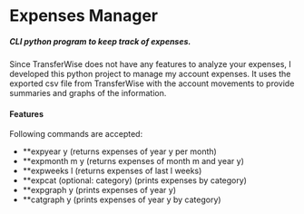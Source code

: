 # Expenses Manager

##### CLI python program to keep track of expenses.
<p>
Since TransferWise does not have any features to analyze your expenses, 
I developed this python project to manage my account expenses. 
It uses the exported csv file from TransferWise with the account 
movements to provide summaries and graphs of the information.
</p> 

#### Features
<p> Following commands are accepted:  </p>

* **expyear y (returns expenses of year y per month)
* **expmonth m y (returns expenses of month m and year y)
* **expweeks l  (returns expenses of last l weeks)
* **expcat (optional: category) (prints expenses by category)
* **expgraph y (prints expenses of year y)
* **catgraph y (prints expenses of year y by category)
